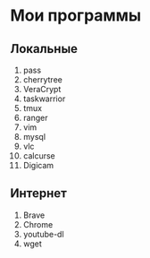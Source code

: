 # Мои программы
## Локальные
1. pass
2. cherrytree
3. VeraCrypt
4. taskwarrior
5. tmux
6. ranger
7. vim
8. mysql
9. vlc
10. calcurse
11. Digicam
## Интернет
1. Brave
2. Chrome
3. youtube-dl
4. wget

